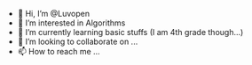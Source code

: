 - 👋 Hi, I’m @Luvopen
- 👀 I’m interested in Algorithms
- 🌱 I’m currently learning basic stuffs (I am 4th grade though...)
- 💞️ I’m looking to collaborate on ...
- 📫 How to reach me ...

<!---
Luvopen/Luvopen is a ✨ special ✨ repository because its `README.md` (this file) appears on your GitHub profile.
You can click the Preview link to take a look at your changes.
--->
